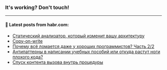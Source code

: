 ### It's working? Don't touch!

---
<!--
#### 🛠️ Technical stack:

![C++](https://img.shields.io/badge/C++-informational?logo=c%2B%2B&style=flat&logoColor=white&color=9C033A)
![Java](https://img.shields.io/badge/Java-informational?logo=java&style=flat&logoColor=white&color=007396)
![Kotlin](https://img.shields.io/badge/Kotlin-informational?logo=Kotlin&style=flat&logoColor=white&color=0095D5)
![JS](https://img.shields.io/badge/JS-informational?logo=javaScript&style=flat&logoColor=black&color=F7Df1E) <br>
![HTML5](https://img.shields.io/badge/HTML5-informational?logo=html5&style=flat&logoColor=white&color=E34F26)
![CSS3](https://img.shields.io/badge/CSS3-informational?logo=css3&style=flat&logoColor=white&color=157286)
![Sass](https://img.shields.io/badge/Saas-informational?logo=sass&style=flat&logoColor=white&color=hotpink)
![PHP](https://img.shields.io/badge/PHP-informational?logo=php&style=flat&logoColor=white&color=777BB4) <br>
![WebPAck](https://img.shields.io/badge/WebPack-informational?logo=webPack&style=flat&logoColor=white&color=FF6F00)
![Bootstrap](https://img.shields.io/badge/Bootstrap-informational?logo=Bootstrap&style=flat&logoColor=white&color=7952B3)
![MySQL](https://img.shields.io/badge/MySQL-informational?logo=MySQL&style=flat&logoColor=white&color=00f) <br>
![NodeJS](https://img.shields.io/badge/NodeJS-informational?logo=node.js&style=flat&logoColor=white&color=43853D)
![Spring](https://img.shields.io/badge/Spring-informational?logo=Spring&style=flat&logoColor=white&color=0A9EDC)
![Angular](https://img.shields.io/badge/Vue-informational?logo=vue.js&style=flat&logoColor=white&color=red)
![Git](https://img.shields.io/badge/Git-informational?logo=git&style=flat&logoColor=white&color=darkorange)

___
-->

#### 💬 Latest posts from habr.com:

<!-- BLOG-POST-LIST:START -->
- [Статический анализатор, который изменит вашу архитектуру](https://habr.com/ru/post/580734/?utm_source=habrahabr&utm_medium=rss&utm_campaign=580734)
- [Copy-on-write](https://habr.com/ru/post/673372/?utm_source=habrahabr&utm_medium=rss&utm_campaign=673372)
- [Почему всё ломается даже у хороших программистов? Часть 2/2](https://habr.com/ru/post/673364/?utm_source=habrahabr&utm_medium=rss&utm_campaign=673364)
- [Антипаттерны в написании учебных пособий или откуда растут ноги плохого кода?](https://habr.com/ru/post/673356/?utm_source=habrahabr&utm_medium=rss&utm_campaign=673356)
- [Спуск контента вызова внутрь процедуры](https://habr.com/ru/post/673350/?utm_source=habrahabr&utm_medium=rss&utm_campaign=673350)
<!-- BLOG-POST-LIST:END -->
